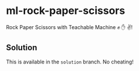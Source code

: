 # ml-rock-paper-scissors
Rock Paper Scissors with Teachable Machine ✊ ✋ ✌!

## Solution
This is available in the `solution` branch. No cheating!
